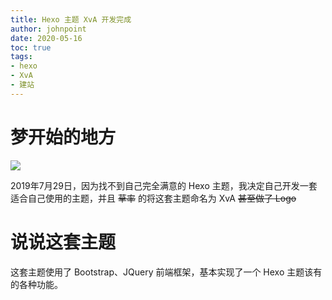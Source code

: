 ```yaml
---
title: Hexo 主题 XvA 开发完成
author: johnpoint
date: 2020-05-16
toc: true
tags:
- hexo
- XvA
- 建站
---
```


<!--more-->
# 梦开始的地方

![](https://cdn.lvcshu.info/img/20200516001.jpg)

2019年7月29日，因为找不到自己完全满意的 Hexo 主题，我决定自己开发一套适合自己使用的主题，并且 ~~草率~~ 的将这套主题命名为 XvA ~~甚至做了 Logo~~

# 说说这套主题

这套主题使用了 Bootstrap、JQuery 前端框架，基本实现了一个 Hexo 主题该有的各种功能。
